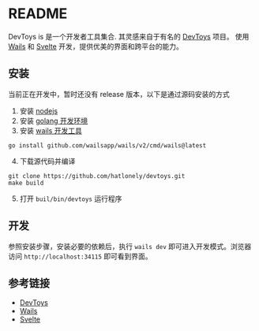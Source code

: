 # README

DevToys is 是一个开发者工具集合. 其灵感来自于有名的 [DevToys](https://github.com/veler/DevToys) 项目。
使用 [Wails](https://wails.io/docs/introduction) 和 [Svelte](https://svelte.dev/) 开发，提供优美的界面和跨平台的能力。

## 安装

当前正在开发中，暂时还没有 release 版本，以下是通过源码安装的方式

1. 安装 [nodejs](https://nodejs.org/en/download)
2. 安装 [golang 开发环境](https://go.dev/dl/)
3. 安装 [wails 开发工具](https://wails.io/docs/gettingstarted/installation)

```
go install github.com/wailsapp/wails/v2/cmd/wails@latest
```

4. 下载源代码并编译

```
git clone https://github.com/hatlonely/devtoys.git
make build
```

5. 打开 `buil/bin/devtoys` 运行程序

## 开发

参照安装步骤，安装必要的依赖后，执行 `wails dev` 即可进入开发模式。浏览器访问 `http://localhost:34115` 即可看到界面。

## 参考链接

- [DevToys](https://github.com/veler/DevToys)
- [Wails](https://wails.io/docs/introduction)
- [Svelte](https://svelte.dev/)
